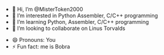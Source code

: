 - 👋 Hi, I’m @MisterToken2000
- 👀 I’m interested in Python Assembler, C/C++ programming
- 🌱 I’m learning Python, Assembler, C/C++ programming
- 💞️ I’m looking to collaborate on Linus Torvalds
<!--- - 📫 How to reach me in telegram: @Unralf --->
- 😄 Pronouns: You
- ⚡ Fun fact: me is Bobra

<!---
MisterToken2000/MisterToken2000 is a ✨ special ✨ repository because its `README.md` (this file) appears on your GitHub profile.
You can click the Preview link to take a look at your changes.
--->
